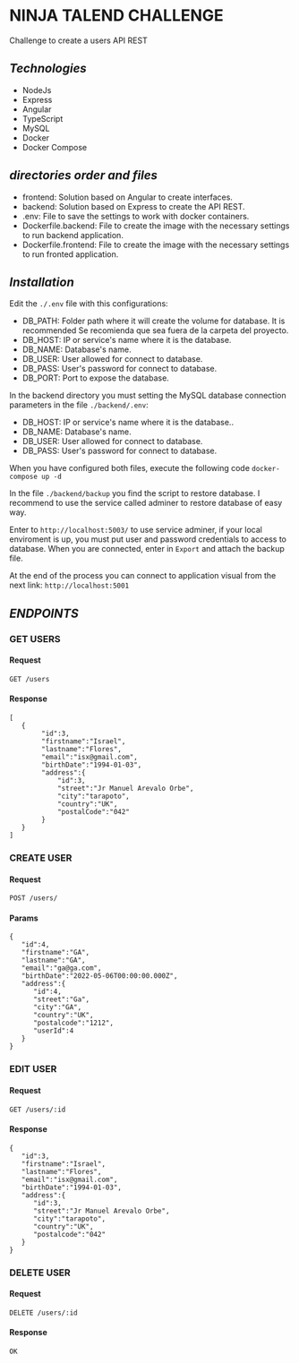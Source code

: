 # NINJA TALEND CHALLENGE

Challenge to create a users API REST

## _Technologies_

- NodeJs
- Express
- Angular
- TypeScript
- MySQL
- Docker
- Docker Compose

## _directories order and files_

- frontend: Solution based on Angular to create interfaces.
- backend: Solution based on Express to create the API REST.
- .env: File to save the settings to work with docker containers.
- Dockerfile.backend: File to create the image with the necessary settings to run backend application.
- Dockerfile.frontend: File to create the image with the necessary settings to run fronted application.

## _Installation_

Edit the `./.env` file with this configurations:

- DB_PATH: Folder path where it will create the volume for database. It is recommended Se recomienda que sea fuera de la carpeta del proyecto.
- DB_HOST: IP or service's name where it is the database.
- DB_NAME: Database's name.
- DB_USER: User allowed for connect to database.
- DB_PASS: User's password for connect to database.
- DB_PORT: Port to expose the database.

In the backend directory you must setting the MySQL database connection parameters in the file `./backend/.env`:

- DB_HOST: IP or service's name where it is the database..
- DB_NAME: Database's name.
- DB_USER: User allowed for connect to database.
- DB_PASS: User's password for connect to database.

When you have configured both files, execute the following code `docker-compose up -d`

In the file `./backend/backup` you find the script to restore database. I recommend to use the service called adminer to restore database of easy way.

Enter to `http://localhost:5003/` to use service adminer, if your local enviroment is up, you must put user and password credentials to access to database. When you are connected, enter in `Export` and attach the backup file.

At the end of the process you can connect to application visual from the next link:
`http://localhost:5001`

## _ENDPOINTS_

### GET USERS

#### Request
`GET /users`

#### Response
```
[
   {
        "id":3,
        "firstname":"Israel",
        "lastname":"Flores",
        "email":"isx@gmail.com",
        "birthDate":"1994-01-03",
        "address":{
            "id":3,
            "street":"Jr Manuel Arevalo Orbe",
            "city":"tarapoto",
            "country":"UK",
            "postalCode":"042"
        }
   }
]
```

### CREATE USER

#### Request
`POST /users/`

#### Params
```
{
   "id":4,
   "firstname":"GA",
   "lastname":"GA",
   "email":"ga@ga.com",
   "birthDate":"2022-05-06T00:00:00.000Z",
   "address":{
      "id":4,
      "street":"Ga",
      "city":"GA",
      "country":"UK",
      "postalcode":"1212",
      "userId":4
   }
}
```

### EDIT USER

#### Request
`GET /users/:id`

#### Response
```
{
   "id":3,
   "firstname":"Israel",
   "lastname":"Flores",
   "email":"isx@gmail.com",
   "birthDate":"1994-01-03",
   "address":{
      "id":3,
      "street":"Jr Manuel Arevalo Orbe",
      "city":"tarapoto",
      "country":"UK",
      "postalcode":"042"
   }
}
```

### DELETE USER

#### Request
`DELETE /users/:id`

#### Response
```
OK
```

